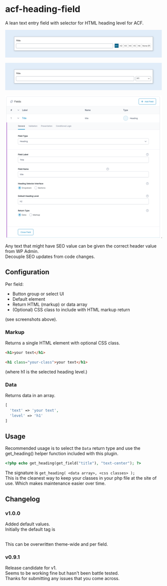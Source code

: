 # acf-heading-field

A lean text entry field with selector for HTML heading level for ACF.

![ScreenShot](assets/screenshot-1.png)

![ScreenShot](assets/screenshot-2.png)

![ScreenShot](assets/screenshot-3.png)

Any text that might have SEO value can be given the correct header value from WP Admin.  
Decouple SEO updates from code changes.

## Configuration

Per field:

- Button group or select UI
- Default element
- Return HTML (markup) or data array
- (Optional) CSS class to include with HTML markup return

(see screenshots above).

### Markup

Returns a single HTML element with optional CSS class.

```html
<h1>your text</h1>
```

```html
<h1 class="your-class">your text</h1>
```

(where h1 is the selected heading level.)

### Data

Returns data in an array.

```php
[
  'text' => 'your text',
  'level' => 'h1'
]
```

## Usage

Recommended usage is to select the `Data` return type and use the get_heading() helper function included with this plugin.

```php
<?php echo get_heading(get_field("title"), "text-center"); ?>
```

The signature is `get_heading( <data array>, <css classes> );`  
This is the cleanest way to keep your classes in your php file at the site of use. Which makes maintenance easier over time.

## Changelog

### v1.0.0

Added default values.  
Initially the default tag is <p>  
This can be overwritten theme-wide and per field.

### v0.9.1

Release candidate for v1.  
Seems to be working fine but hasn't been battle tested.  
Thanks for submitting any issues that you come across.
